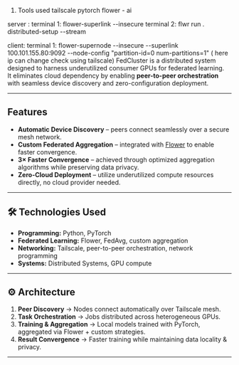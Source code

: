 1. Tools used
   tailscale
   pytorch
   flower - ai

server :
terminal 1: flower-superlink --insecure
terminal 2: flwr run . distributed-setup --stream

client:
terminal 1: flower-supernode --insecure --superlink 100.101.155.80:9092 --node-config "partition-id=0 num-partitions=1"
( here ip can change check using tailscale)
FedCluster is a distributed system designed to harness underutilized consumer GPUs for federated learning.  
It eliminates cloud dependency by enabling **peer-to-peer orchestration** with seamless device discovery and zero-configuration deployment.  

---

##  Features
- **Automatic Device Discovery** – peers connect seamlessly over a secure mesh network.  
- **Custom Federated Aggregation** – integrated with [Flower](https://flower.dev/) to enable faster convergence.  
- **3× Faster Convergence** – achieved through optimized aggregation algorithms while preserving data privacy.  
- **Zero-Cloud Deployment** – utilize underutilized compute resources directly, no cloud provider needed.  

---

## 🛠 Technologies Used
- **Programming:** Python, PyTorch  
- **Federated Learning:** Flower, FedAvg, custom aggregation  
- **Networking:** Tailscale, peer-to-peer orchestration, network programming  
- **Systems:** Distributed Systems, GPU compute  

---

## ⚙️ Architecture
1. **Peer Discovery** → Nodes connect automatically over Tailscale mesh.  
2. **Task Orchestration** → Jobs distributed across heterogeneous GPUs.  
3. **Training & Aggregation** → Local models trained with PyTorch, aggregated via Flower + custom strategies.  
4. **Result Convergence** → Faster training while maintaining data locality & privacy.  

---
